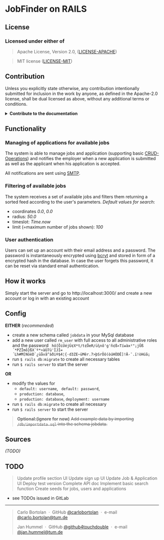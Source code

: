 <h1>JobFinder on RAILS</h1>

## License

### Licensed under either of

> Apache License, Version 2.0, ([LICENSE-APACHE](http://www.apache.org/licenses/LICENSE-2.0))

> MIT license ([LICENSE-MIT](http://opensource.org/licenses/MIT))

## Contribution

Unless you explicitly state otherwise, any contribution intentionally submitted for inclusion in the work by anyone, as
defined in the Apache-2.0 license, shall be dual licensed as above, without any additional terms or conditions.
<details><summary><b>Contribute to the documentation</b></summary>

1. Install the necessary gem using `$ gem install yard`
2. Write new code/comments
3. Update the documentation
   using `$ yardoc 'app/views/*.html.erb' 'app/controllers/*.rb' 'app/models/*.rb' 'app/helpers/*.rb' 'app/repository/*.rb' 'app/service/*.rb' 'app/controllers/*.rb' 'lib/**/*.rb'`
4. View the documentation under: http://localhost:63342/insert-here-project-name/doc/

</details>

## Functionality

### Managing of applications for available jobs

The system is able to manage jobs and application (supporting
basic [CRUD-Operations](https://www.javatpoint.com/crud-operations-in-sql)) and notifies the employer when a new
application is submitted as well as the applicant when his application is accepted.

All notifications are sent using [SMTP](https://en.wikipedia.org/wiki/Simple_Mail_Transfer_Protocol).

### Filtering of available jobs

The system receives a set of available jobs and filters them returning a sorted feed according to the user's parameters.
_Default values for search_:

- coordinates *0.0*, *0.0*
- radius: *50.0*
- timeslot: *Time.now*
- limit (=maximum number of jobs shown): *100*

### User authentication

Users can set up an account with their email address and a password.
The password is instantaneously encrypted using  [bcryt](https://en.wikipedia.org/wiki/Bcrypt) and stored in form of a
encrypted hash in the database. In case the user forgets this password, it can be reset via standard email
authentication.

## How it works

Simply start the server and go to http://localhost:3000/ and create a new account or log in with an existing account

## Config

**EITHER** (*recommended*)

- create a new schema called `jobdata` in your MySql database
- add a new user called `rm_user` with full access to all administrative roles and the
  password ``` hô[ÕiÚéjÚ¢X*t/t¢ÕeR/ü¾nõ'g'ñ¢ß«Tíwàx²"¡jÛß´*PZÏmõ}ßX¨º*¤àÙ7ü'ÌJÌ=´Lh#M[NöèD`¿üåvã^àði®$4¦{·d3ZE~üMêr.7>þSrÖô(òúHÒDÊ]!Ä-¯.ï!òHúã¡```
- run `$ rails db:migrate` to create all necessary
  tables
- run `$ rails server` to start the server

**OR**

- modify the values for
    - `default: username`, ` default: password`,
    - `production: database`,
    - `production: database`, `deployment: username`
- run `$ rails db:migrate` to create all necessary
- run `$ rails server` to start the server

> **Optional:(ignore for now)** ~~Add example data by importing ``/db/importdata.sql`` into the schema jobdata.~~

## Sources

*(TODO)*

## TODO

> Update profile section UI
> Update sign up UI
> Update Job & Application UI
> Deploy test version
> Complete API doc
> Implement basic search function
> Create seeds for jobs, users and applications

- see TODOs issued in GitLab

---
> Carlo Bortolan &nbsp;&middot;&nbsp;
> GitHub [@carlobortolan](https://github.com/carlobortolan) &nbsp;&middot;&nbsp;
> e-mail [@carlo.bortolan@tum.de](carlo.bortolan@tum.de)
>
> Jan Hummel &nbsp;&middot;&nbsp;
> GitHub [@github4touchdouble](https://github.com/github4touchdouble) &nbsp;&middot;&nbsp;
> e-mail [@jan.hummel@tum.de](jan.hummel@tum.de)
